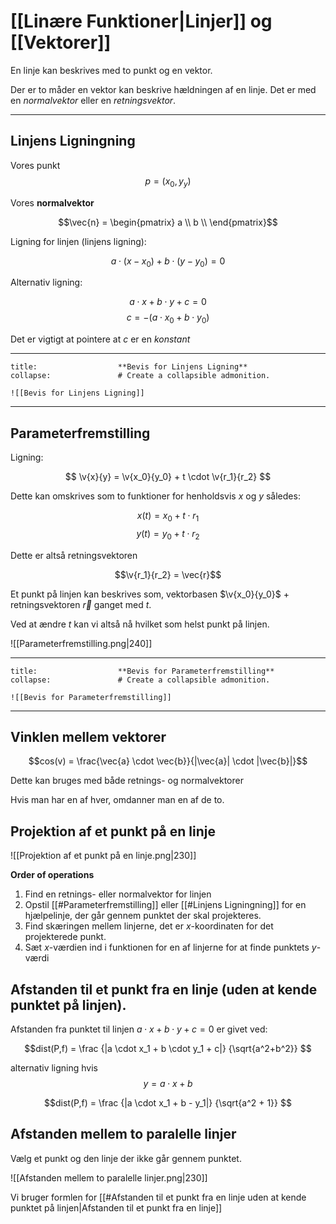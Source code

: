 # [[Linære Funktioner|Linjer]] og [[Vektorer]]

En linje kan beskrives med to punkt og en vektor. 

Der er to måder en vektor kan beskrive hældningen af en linje. Det er med en *normalvektor* eller en *retningsvektor*.

---

## Linjens Ligningning

Vores punkt
$$p = (x_0,y_y)$$

Vores **normalvektor**

$$\vec{n} = \begin{pmatrix}
a \\
b \\
\end{pmatrix}$$

Ligning for linjen (linjens ligning):

$$a \cdot (x-x_0) + b \cdot (y - y_0) = 0$$

Alternativ ligning:

$$a \cdot x + b \cdot y + c = 0$$
$$c = - (a \cdot x_0 + b \cdot y_0)$$

Det er vigtigt at pointere at $c$ er en *konstant*

---

```ad-example # Admonition type. See below for a list of available types.
title:                  **Bevis for Linjens Ligning**
collapse:               # Create a collapsible admonition.

![[Bevis for Linjens Ligning]]

```

---

## Parameterfremstilling

Ligning:

$$
\v{x}{y} = \v{x_0}{y_0} + t \cdot \v{r_1}{r_2}
$$

Dette kan omskrives som to funktioner for henholdsvis $x$ og $y$ således:

$$x(t) = x_0 + t \cdot r_1$$
$$y(t) = y_0 + t \cdot r_2$$

Dette er altså retningsvektoren

$$\v{r_1}{r_2} = \vec{r}$$

Et punkt på linjen kan beskrives som, vektorbasen $\v{x_0}{y_0}$ + retningsvektoren $\vec{r}$ ganget med $t$. 

Ved at ændre $t$ kan vi altså nå hvilket som helst punkt på linjen.

![[Parameterfremstilling.png|240]]

---
```ad-example # Admonition type. See below for a list of available types.
title:                  **Bevis for Parameterfremstilling**
collapse:               # Create a collapsible admonition.

![[Bevis for Parameterfremstilling]]

```

---

## Vinklen mellem vektorer
$$cos(v) = \frac{\vec{a} \cdot \vec{b}}{|\vec{a}| \cdot |\vec{b}|}$$

Dette kan bruges med både retnings- og normalvektorer

Hvis man har en af hver, omdanner man en af de to.

## Projektion af et punkt på en linje

![[Projektion af et punkt på en linje.png|230]]

**Order of operations**
1. Find en retnings- eller normalvektor for linjen
2. Opstil [[#Parameterfremstilling]] eller [[#Linjens Ligningning]] for en hjælpelinje, der går gennem punktet der skal projekteres.
3. Find skæringen mellem linjerne, det er $x$-koordinaten for det projekterede punkt.
4. Sæt $x$-værdien ind i funktionen for en af linjerne for at finde punktets $y$-værdi

## Afstanden til et punkt fra en linje (uden at kende punktet på linjen).

Afstanden fra punktet til linjen  $a \cdot x + b \cdot y + c = 0$ er givet ved:

$$dist(P,f) = \frac
{|a \cdot x_1 + b \cdot y_1 + c|}
{\sqrt{a^2+b^2}}
$$

alternativ ligning hvis 
$$y = a \cdot x + b$$

$$dist(P,f) = \frac
{|a \cdot x_1 + b - y_1|}
{\sqrt{a^2 + 1}}
$$

## Afstanden mellem to paralelle linjer
Vælg et punkt og den linje der ikke går gennem punktet.

![[Afstanden mellem to paralelle linjer.png|230]]

Vi bruger formlen for [[#Afstanden til et punkt fra en linje uden at kende punktet på linjen|Afstanden til et punkt fra en linje]]
